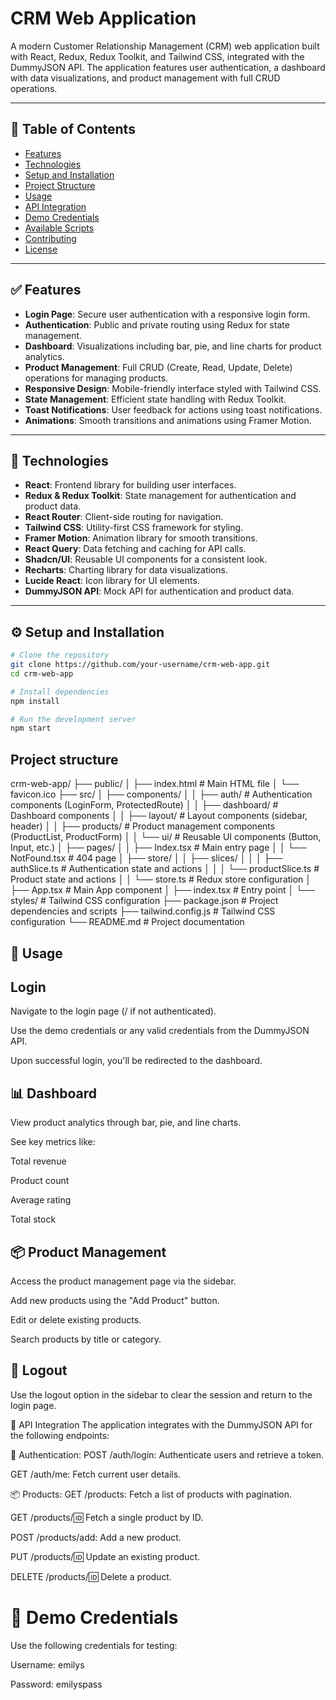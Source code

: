 # CRM Web Application

A modern Customer Relationship Management (CRM) web application built with React, Redux, Redux Toolkit, and Tailwind CSS, integrated with the DummyJSON API. The application features user authentication, a dashboard with data visualizations, and product management with full CRUD operations.

---

## 📑 Table of Contents

- [Features](#features)
- [Technologies](#technologies)
- [Setup and Installation](#setup-and-installation)
- [Project Structure](#project-structure)
- [Usage](#usage)
- [API Integration](#api-integration)
- [Demo Credentials](#demo-credentials)
- [Available Scripts](#available-scripts)
- [Contributing](#contributing)
- [License](#license)

---

## ✅ Features

- **Login Page**: Secure user authentication with a responsive login form.
- **Authentication**: Public and private routing using Redux for state management.
- **Dashboard**: Visualizations including bar, pie, and line charts for product analytics.
- **Product Management**: Full CRUD (Create, Read, Update, Delete) operations for managing products.
- **Responsive Design**: Mobile-friendly interface styled with Tailwind CSS.
- **State Management**: Efficient state handling with Redux Toolkit.
- **Toast Notifications**: User feedback for actions using toast notifications.
- **Animations**: Smooth transitions and animations using Framer Motion.

---

## 🧰 Technologies

- **React**: Frontend library for building user interfaces.
- **Redux & Redux Toolkit**: State management for authentication and product data.
- **React Router**: Client-side routing for navigation.
- **Tailwind CSS**: Utility-first CSS framework for styling.
- **Framer Motion**: Animation library for smooth transitions.
- **React Query**: Data fetching and caching for API calls.
- **Shadcn/UI**: Reusable UI components for a consistent look.
- **Recharts**: Charting library for data visualizations.
- **Lucide React**: Icon library for UI elements.
- **DummyJSON API**: Mock API for authentication and product data.

---

## ⚙️ Setup and Installation

```bash
# Clone the repository
git clone https://github.com/your-username/crm-web-app.git
cd crm-web-app

# Install dependencies
npm install

# Run the development server
npm start
```
## Project structure 

crm-web-app/
├── public/
│   ├── index.html          # Main HTML file
│   └── favicon.ico
├── src/
│   ├── components/
│   │   ├── auth/           # Authentication components (LoginForm, ProtectedRoute)
│   │   ├── dashboard/      # Dashboard components
│   │   ├── layout/         # Layout components (sidebar, header)
│   │   ├── products/       # Product management components (ProductList, ProductForm)
│   │   └── ui/             # Reusable UI components (Button, Input, etc.)
│   ├── pages/
│   │   ├── Index.tsx       # Main entry page
│   │   └── NotFound.tsx    # 404 page
│   ├── store/
│   │   ├── slices/
│   │   │   ├── authSlice.ts      # Authentication state and actions
│   │   │   └── productSlice.ts   # Product state and actions
│   │   └── store.ts              # Redux store configuration
│   ├── App.tsx             # Main App component
│   ├── index.tsx           # Entry point
│   └── styles/             # Tailwind CSS configuration
├── package.json            # Project dependencies and scripts
├── tailwind.config.js      # Tailwind CSS configuration
└── README.md               # Project documentation


## 🚀 Usage
##  Login
Navigate to the login page (/ if not authenticated).

Use the demo credentials or any valid credentials from the DummyJSON API.

Upon successful login, you'll be redirected to the dashboard.

## 📊 Dashboard
View product analytics through bar, pie, and line charts.

See key metrics like:

Total revenue

Product count

Average rating

Total stock

## 📦 Product Management
Access the product management page via the sidebar.

Add new products using the "Add Product" button.

Edit or delete existing products.

Search products by title or category.

## 🚪 Logout
Use the logout option in the sidebar to clear the session and return to the login page.

🔌 API Integration
The application integrates with the DummyJSON API for the following endpoints:

🔐 Authentication:
POST /auth/login: Authenticate users and retrieve a token.

GET /auth/me: Fetch current user details.

📦 Products:
GET /products: Fetch a list of products with pagination.

GET /products/:id: Fetch a single product by ID.

POST /products/add: Add a new product.

PUT /products/:id: Update an existing product.

DELETE /products/:id: Delete a product.

# 🔑 Demo Credentials
Use the following credentials for testing:

Username: emilys

Password: emilyspass

